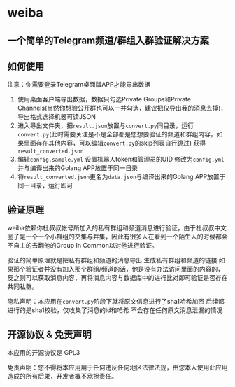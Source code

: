 # weiba

## 一个简单的Telegram频道/群组入群验证解决方案

## 如何使用

注意：你需要登录Telegram桌面版APP才能导出数据

1. 使用桌面客户端导出数据，数据只勾选Private Groups和Private Channels(当然你想验公开群也可以一并勾选，建议把仅导出我的消息去掉)，导出格式选择机器可读JSON
2. 进入导出文件夹，把`result.json`放置与`convert.py`同目录，运行`convert.py`(此时需要关注是不是全部都是您想要验证的频道和群组内容，如果里面存在其他内容，可以编辑`convert.py`的skip列表自行跳过) 获得`result_converted.json`
3. 编辑`config.sample.yml` 设置机器人token和管理员的UID 修改为`config.yml`并与编译出来的Golang APP放置于同一目录
4. 将`result_converted.json`更名为`data.json`与编译出来的Golang APP放置于同一目录，运行即可

## 验证原理

weiba依赖你杜叔叔帐号所加入的私有群组和频道消息进行验证，由于杜叔叔中文圈子是一个一个小群组的交集与并集，因此有很多人在看到一个陌生人的时候都会不自主的去翻他的Group In Common以对他进行验证。

验证的简单原理就是把私有群组和频道的消息导出 生成私有群组和频道的链接 如果那个验证者并没有加入那个群组/频道的话，他是没有办法访问里面的内容的，反之则可以获取消息内容，再将消息内容与数据库中的进行比对即可验证是否存在共同私群。

隐私声明：本应用在`convert.py`阶段下就将原文信息进行了sha1哈希加密 后续都进行的是sha1校验，仅收集了消息的id和哈希 不会存在任何原文消息泄漏的情况

## 开源协议 & 免责声明

本应用的开源协议是 GPL3

免责声明：您不得将本应用用于任何违反任何地区法律法规，由您本人使用此应用造成的所有后果，开发者概不承担责任。